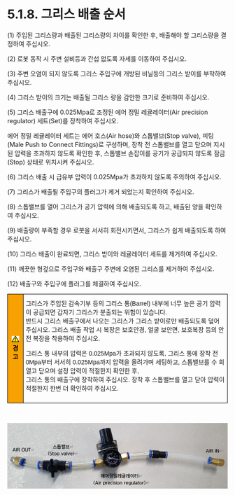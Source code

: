 ﻿# 5.1.8. 그리스 배출 순서

(1)	주입된 그리스량과 배출된 그리스량의 차이를 확인한 후, 배출해야 할 그리스량을 결정하여 주십시오.

(2)	로봇 동작 시 주변 설비등과 간섭 없도록 자세를 이동하여 주십시오.

(3)	주변 오염이 되지 않도록 그리스 주입구에 개방된 비닐등의 그리스 받이를 부착하여 주십시오.

(4)	그리스 받이의 크기는 배출될 그리스 량을 감안한 크기로 준비하여 주십시오.

(5)	그리스 배출구에 0.025Mpa로 조정된 에어 정밀 레귤레이터(Air precision regulator) 세트(Set)를 장착하여 주십시오.

에어 정밀 레귤레이터 세트는 에어 호스(Air hose)와 스톱밸브(Stop valve), 피팅(Male Push to Connect Fittings)로 구성하며, 장착 전 스톱밸브를 열고 닫으며 지시된 압력을 초과하지 않도록 확인한 후, 스톱밸브 손잡이를 공기가 공급되지 않도록 잠금(Stop) 상태로 위치시켜 주십시오.

(6)	그리스 배출 시 급유부 압력이 0.025Mpa가 초과하지 않도록 주의하여 주십시오.

(7)	그리스가 배출될 주입구의 플러그가 제거 되었는지 확인하여 주십시오.

(8)	스톱밸브를 열어 그리스가 공기 압력에 의해 배출되도록 하고, 배출된 양을 확인하여 주십시오.

(9)	배출량이 부족할 경우 로봇을 서서히 회전시키면서, 그리스가 쉽게 배출되도록 하여 주십시오.

(10) 그리스 배출이 완료되면, 그리스 받이와 레귤레이터 세트를 제거하여 주십시오.

(11) 깨끗한 헝겊으로 주입구와 배출구 주변에 오염된 그리스를 제거하여 주십시오.

(12) 배출구와 주입구에 플러그를 체결하여 주십시오.


<style type="text/css">
.tg  {border-collapse:collapse;border-spacing:0;}
.tg td{border-color:black;border-style:solid;border-width:1px;font-family:Arial, sans-serif;font-size:14px;
  overflow:hidden;padding:10px 5px;word-break:normal;}
.tg th{border-color:black;border-style:solid;border-width:1px;font-family:Arial, sans-serif;font-size:14px;
  font-weight:normal;overflow:hidden;padding:10px 5px;word-break:normal;}
.tg .tg-cly1{text-align:left;vertical-align:middle}
.tg .tg-e3v1{background-color:#f8a102;color:#000000;font-weight:bold;text-align:center;vertical-align:middle}
</style>
<table class="tg">
<thead>
  <tr>
    <td class="tg-e3v1"><img src="../../_assets/작은주의표시.png"> 경고</td>
    <td class="tg-cly1">그리스가 주입된 감속기부 등의 그리스 통(Barrel) 내부에 너무 높은 공기 압력이 공급되면 갑자기 그리스가 분출되는 위험이 있습니다. <br>반드시 그리스 배출구에서 나오는 그리스가 그리스 받이로만 배출되도록 덮어 주십시오. 그리스 배출 작업 시 복장은 보호안경, 얼굴 보안면, 보호복장 등의 안전 복장을 착용하여 주십시오.<p>
    
그리스 통 내부의 압력은 0.025Mpa가 초과되지 않도록, 그리스 통에 장착 전  0Mpa부터 서서히 0.025Mpa까지 압력을 올려가며 세팅하고, 스톱밸브를 수 회 열고 닫으며 설정 압력이 적절한지 확인한 후, <br>그리스 통의 배출구에 장착하여 주십시오. 장착 후 스톱밸브를 열고 닫아 압력이 적절한지 한번 더 확인하여 주십시오.
</td>
  </tr>
</thead>
</table>


<br>

![](../../_assets/그림_5.1.8_그리스_배출_순서.png  )

